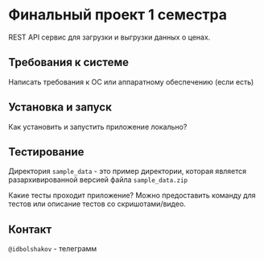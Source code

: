 # Финальный проект 1 семестра

REST API сервис для загрузки и выгрузки данных о ценах.

## Требования к системе

Написать требования к ОС или аппаратному обеспечению (если есть)

## Установка и запуск

Как установить и запустить приложение локально?

## Тестирование

Директория `sample_data` - это пример директории, которая является разархивированной версией файла `sample_data.zip`

Какие тесты проходит приложение? Можно предоставить команду для тестов или описание тестов со скришотами/видео.

## Контакт

`@idbolshakov` - телеграмм

